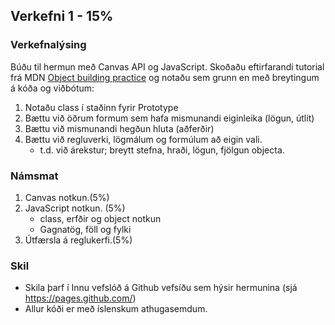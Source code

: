 

## Verkefni 1 - 15%

### Verkefnalýsing
Búðu til hermun með Canvas API og JavaScript. 
Skoðaðu eftirfarandi tutorial frá MDN [Object building practice](https://developer.mozilla.org/en-US/docs/Learn/JavaScript/Objects/Object_building_practice) og notaðu sem grunn en með breytingum á kóða og viðbótum:

1. Notaðu class í staðinn fyrir Prototype
1. Bættu við öðrum formum sem hafa mismunandi eiginleika (lögun, útlit)
1. Bættu við mismunandi hegðun hluta (aðferðir)
1. Bættu við regluverki, lögmálum og formúlum að eigin vali. 
   * t.d. við árekstur; breytt stefna, hraði, lögun, fjölgun objecta.
   

### Námsmat
1. Canvas notkun.(5%)
1. JavaScript notkun. (5%)
   * class, erfðir og object notkun
   * Gagnatög, föll og fylki
1. Útfærsla á reglukerfi.(5%)


### Skil
* Skila þarf í Innu vefslóð á Github vefsíðu sem hýsir hermunina (sjá https://pages.github.com/) 
* Allur kóði er með íslenskum athugasemdum.



